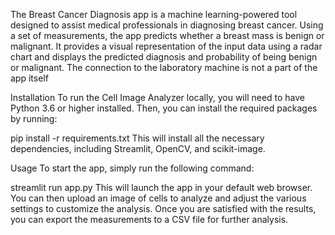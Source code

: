 The Breast Cancer Diagnosis app is a machine learning-powered tool designed to assist medical professionals in diagnosing breast cancer. Using a set of measurements, the app predicts whether a breast mass is benign or malignant. It provides a visual representation of the input data using a radar chart and displays the predicted diagnosis and probability of being benign or malignant.  The connection to the laboratory machine is not a part of the app itself

Installation
To run the Cell Image Analyzer locally, you will need to have Python 3.6 or higher installed. Then, you can install the required packages by running:

pip install -r requirements.txt
This will install all the necessary dependencies, including Streamlit, OpenCV, and scikit-image.

Usage
To start the app, simply run the following command:

streamlit run app.py
This will launch the app in your default web browser. You can then upload an image of cells to analyze and adjust the various settings to customize the analysis. Once you are satisfied with the results, you can export the measurements to a CSV file for further analysis.

